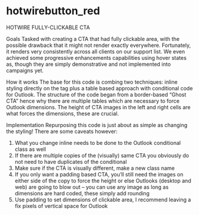 # hotwirebutton_red
HOTWIRE FULLY-CLICKABLE CTA

Goals
Tasked with creating a CTA that had fully clickable area, with the possible drawback that it might not render exactly everywhere. Fortunately, it renders very consistently across all clients on our support list. We even achieved some progressive enhancements capabilities using hover states as, though they are simply demonstrative and not implemented into campaigns yet.

How it works
The base for this code is combing two techniques: inline styling directly on the <a> tag plus a table based approach with conditional code for Outlook. The structure of the code began from a  border-based “Ghost CTA” hence why there are multiple tables which are necessary to force Outlook dimensions. The height of CTA images in the left and right cells are what forces the dimensions, these are crucial.

Implementation
Repurposing this code is just about as simple as changing the styling! There are some caveats however:
1.	What you change inline needs to be done to the Outlook conditional class as well
2.	If there are multiple copies of the (visually) same CTA you obviously do not need to have duplicates of the conditional
3.	Make sure if the CTA is visually different, make a new class name
4.	If you only want a padding based CTA, you’ll still need the images on either side of the copy to force the height or else Outlooks (desktop and web) are going to blow out – you can use any image as long as dimensions are hard coded, these simply add rounding
5.	Use padding to set dimensions of clickable area, I recommend leaving a fix pixels of vertical space for Outlook
